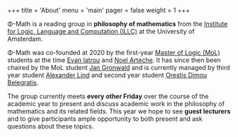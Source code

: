 +++
title = 'About'
menu = 'main'
pager = false
weight = 1
+++

Φ-Math is a reading group in **philosophy of mathematics** from the [Institute
for Logic, Language and Computation (ILLC)](https://illc.uva.nl) at the
University of Amsterdam.

Φ-Math was co-founded at 2020 by the first-year [Master of Logic
(MoL)](https://msclogic.illc.uva.nl/) students at the time [Evan
Iatrou](https://msclogic.illc.uva.nl/people/alumnus/5123/Evangelos-Iatrou) and
[Noel Arteche](https://narteche.github.io/). It has since then been chaired by
the MoL student [Jan
Gronwald](https://www.illc.uva.nl/People/Alumni/alumnus/5225/Jan-Gronwald) and
is currently managed by third year student [Alexander
Lind](https://msclogic.illc.uva.nl/people/person/5398/Alexander-Lind) and second
year student [Orestis Dimou
Belegratis](https://msclogic.illc.uva.nl/people/person/5551/Orestis-Dimou-Belegratis).


The group currently meets **every other Friday** over the course of the academic year to
present and discuss academic work in the philosophy of mathematics and its
related fields. This year we hope to see **guest lecturers** and to give
participants ample opportunity to both present and ask questions about these
topics.
